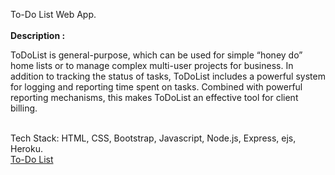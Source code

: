 To-Do List Web App.
</br>
</br>
<strong>Description : </strong>
<p>ToDoList is general-purpose, which can be used for simple “honey do” home lists or to manage complex multi-user projects for business. In addition to tracking the status of tasks, ToDoList includes a powerful system for logging and reporting time spent on tasks. Combined with powerful reporting mechanisms, this makes ToDoList an effective tool for client billing.</p>
</br>
Tech Stack: HTML, CSS, Bootstrap, Javascript, Node.js, Express, ejs, Heroku.
</br>
<a href=""> To-Do List</a>
